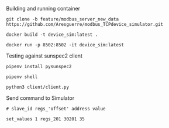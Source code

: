 Building and running container

```
git clone -b feature/modbus_server_new_data https://github.com/Aresguerre/modbus_TCPdevice_simulator.git

docker build -t device_sim:latest .

docker run -p 8502:8502 -it device_sim:latest
```

Testing against sunspec2 client

```
pipenv install pysunspec2

pipenv shell

python3 client/client.py
```

Send command to Simulator
```
# slave_id regs_'offset' address value

set_values 1 regs_201 30201 35
```